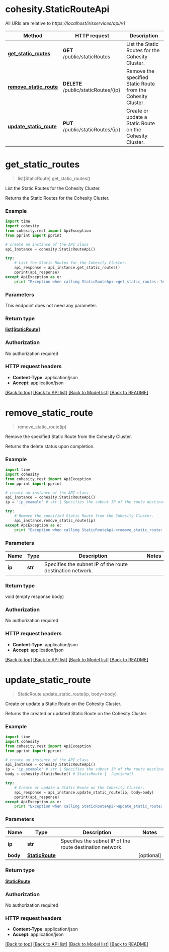 # cohesity.StaticRouteApi

All URIs are relative to *https://localhost/irisservices/api/v1*

Method | HTTP request | Description
------------- | ------------- | -------------
[**get_static_routes**](StaticRouteApi.md#get_static_routes) | **GET** /public/staticRoutes | List the Static Routes for the Cohesity Cluster.
[**remove_static_route**](StaticRouteApi.md#remove_static_route) | **DELETE** /public/staticRoutes/{ip} | Remove the specified Static Route from the Cohesity Cluster.
[**update_static_route**](StaticRouteApi.md#update_static_route) | **PUT** /public/staticRoutes/{ip} | Create or update a Static Route on the Cohesity Cluster.


# **get_static_routes**
> list[StaticRoute] get_static_routes()

List the Static Routes for the Cohesity Cluster.

Returns the Static Routes for the Cohesity Cluster.

### Example 
```python
import time
import cohesity
from cohesity.rest import ApiException
from pprint import pprint

# create an instance of the API class
api_instance = cohesity.StaticRouteApi()

try: 
    # List the Static Routes for the Cohesity Cluster.
    api_response = api_instance.get_static_routes()
    pprint(api_response)
except ApiException as e:
    print "Exception when calling StaticRouteApi->get_static_routes: %s\n" % e
```

### Parameters
This endpoint does not need any parameter.

### Return type

[**list[StaticRoute]**](StaticRoute.md)

### Authorization

No authorization required

### HTTP request headers

 - **Content-Type**: application/json
 - **Accept**: application/json

[[Back to top]](#) [[Back to API list]](../README.md#documentation-for-api-endpoints) [[Back to Model list]](../README.md#documentation-for-models) [[Back to README]](../README.md)

# **remove_static_route**
> remove_static_route(ip)

Remove the specified Static Route from the Cohesity Cluster.

Returns the delete status upon completion.

### Example 
```python
import time
import cohesity
from cohesity.rest import ApiException
from pprint import pprint

# create an instance of the API class
api_instance = cohesity.StaticRouteApi()
ip = 'ip_example' # str | Specifies the subnet IP of the route destination network.

try: 
    # Remove the specified Static Route from the Cohesity Cluster.
    api_instance.remove_static_route(ip)
except ApiException as e:
    print "Exception when calling StaticRouteApi->remove_static_route: %s\n" % e
```

### Parameters

Name | Type | Description  | Notes
------------- | ------------- | ------------- | -------------
 **ip** | **str**| Specifies the subnet IP of the route destination network. | 

### Return type

void (empty response body)

### Authorization

No authorization required

### HTTP request headers

 - **Content-Type**: application/json
 - **Accept**: application/json

[[Back to top]](#) [[Back to API list]](../README.md#documentation-for-api-endpoints) [[Back to Model list]](../README.md#documentation-for-models) [[Back to README]](../README.md)

# **update_static_route**
> StaticRoute update_static_route(ip, body=body)

Create or update a Static Route on the Cohesity Cluster.

Returns the created or updated Static Route on the Cohesity Cluster.

### Example 
```python
import time
import cohesity
from cohesity.rest import ApiException
from pprint import pprint

# create an instance of the API class
api_instance = cohesity.StaticRouteApi()
ip = 'ip_example' # str | Specifies the subnet IP of the route destination network.
body = cohesity.StaticRoute() # StaticRoute |  (optional)

try: 
    # Create or update a Static Route on the Cohesity Cluster.
    api_response = api_instance.update_static_route(ip, body=body)
    pprint(api_response)
except ApiException as e:
    print "Exception when calling StaticRouteApi->update_static_route: %s\n" % e
```

### Parameters

Name | Type | Description  | Notes
------------- | ------------- | ------------- | -------------
 **ip** | **str**| Specifies the subnet IP of the route destination network. | 
 **body** | [**StaticRoute**](StaticRoute.md)|  | [optional] 

### Return type

[**StaticRoute**](StaticRoute.md)

### Authorization

No authorization required

### HTTP request headers

 - **Content-Type**: application/json
 - **Accept**: application/json

[[Back to top]](#) [[Back to API list]](../README.md#documentation-for-api-endpoints) [[Back to Model list]](../README.md#documentation-for-models) [[Back to README]](../README.md)

